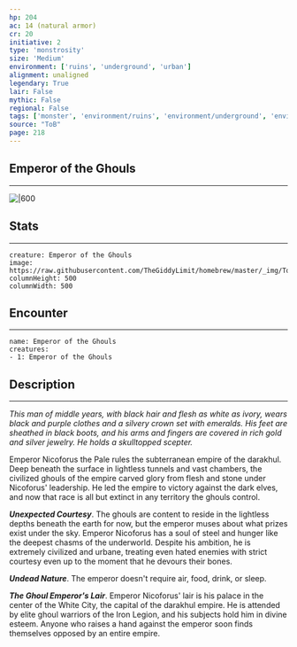 ```yaml
---
hp: 204
ac: 14 (natural armor)
cr: 20
initiative: 2
type: 'monstrosity'    
size: 'Medium'
environment: ['ruins', 'underground', 'urban']
alignment: unaligned
legendary: True
lair: False
mythic: False
regional: False
tags: ['monster', 'environment/ruins', 'environment/underground', 'environment/urban']
source: "ToB"
page: 218
---
```


## Emperor of the Ghouls
---

![|600](https://raw.githubusercontent.com/TheGiddyLimit/homebrew/master/_img/ToB/Ghoul%20Emperor.webp)

## Stats
---

```statblock
creature: Emperor of the Ghouls
image: https://raw.githubusercontent.com/TheGiddyLimit/homebrew/master/_img/ToB/token/Emperor%20of%20the%20Ghouls.png
columnHeight: 500
columnWidth: 500
```

## Encounter
---

```encounter-table
name: Emperor of the Ghouls
creatures:
- 1: Emperor of the Ghouls
```

## Description
---
_This man of middle years, with black hair and flesh as white as ivory, wears black and purple clothes and a silvery crown set with emeralds. His feet are sheathed in black boots, and his arms and fingers are covered in rich gold and silver jewelry. He holds a skulltopped scepter._

Emperor Nicoforus the Pale rules the subterranean empire of the darakhul. Deep beneath the surface in lightless tunnels and vast chambers, the civilized ghouls of the empire carved glory from flesh and stone under Nicoforus' leadership. He led the empire to victory against the dark elves, and now that race is all but extinct in any territory the ghouls control.

**_Unexpected Courtesy_**. The ghouls are content to reside in the lightless depths beneath the earth for now, but the emperor muses about what prizes exist under the sky. Emperor Nicoforus has a soul of steel and hunger like the deepest chasms of the underworld. Despite his ambition, he is extremely civilized and urbane, treating even hated enemies with strict courtesy even up to the moment that he devours their bones.

**_Undead Nature_**. The emperor doesn't require air, food, drink, or sleep.


**_The Ghoul Emperor's Lair_**. Emperor Nicoforus' lair is his palace in the center of the White City, the capital of the darakhul empire. He is attended by elite ghoul warriors of the Iron Legion, and his subjects hold him in divine esteem. Anyone who raises a hand against the emperor soon finds themselves opposed by an entire empire.




